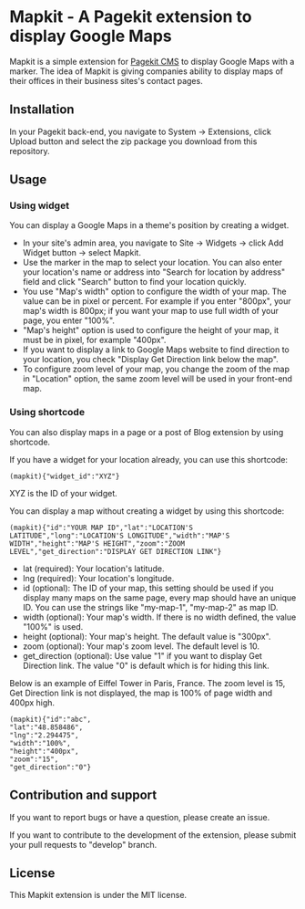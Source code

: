 # Mapkit - A Pagekit extension to display Google Maps

Mapkit is a simple extension for [Pagekit CMS](http://pagekit.com) to display Google Maps with a marker. The idea of Mapkit is giving companies ability to display maps of their offices in their business sites's contact pages.

## Installation

In your Pagekit back-end, you navigate to System -> Extensions, click Upload button and select the zip package you download from this repository.

## Usage

### Using widget

You can display a Google Maps in a theme's position by creating a widget.

* In your site's admin area, you navigate to Site -> Widgets -> click Add Widget button -> select Mapkit.
* Use the marker in the map to select your location. You can also enter your location's name or address into "Search for location by address" field and click "Search" button to find your location quickly.
* You use "Map's width" option to configure the width of your map. The value can be in pixel or percent. For example if you enter "800px", your map's width is 800px; if you want your map to use full width of your page, you enter "100%".
* "Map's height" option is used to configure the height of your map, it must be in pixel, for example "400px".
* If you want to display a link to Google Maps website to find direction to your location, you check "Display Get Direction link below the map".
* To configure zoom level of your map, you change the zoom of the map in "Location" option, the same zoom level will be used in your front-end map.

### Using shortcode

You can also display maps in a page or a post of Blog extension by using shortcode.

If you have a widget for your location already, you can use this shortcode:

    (mapkit){"widget_id":"XYZ"}

XYZ is the ID of your widget.

You can display a map without creating a widget by using this shortcode:

    (mapkit){"id":"YOUR MAP ID","lat":"LOCATION'S LATITUDE","long":"LOCATION'S LONGITUDE","width":"MAP'S WIDTH","height":"MAP'S HEIGHT","zoom":"ZOOM LEVEL","get_direction":"DISPLAY GET DIRECTION LINK"}

* lat (required): Your location's latitude.
* lng (required): Your location's longitude.
* id (optional): The ID of your map, this setting should be used if you display many maps on the same page, every map should have an unique ID. You can use the strings like "my-map-1", "my-map-2" as map ID.
* width (optional): Your map's width. If there is no width defined, the value "100%" is used.
* height (optional): Your map's height. The default value is "300px".
* zoom (optional): Your map's zoom level. The default level is 10.
* get_direction (optional): Use value "1" if you want to display Get Direction link. The value "0" is default which is for hiding this link.

Below is an example of Eiffel Tower in Paris, France. The zoom level is 15, Get Direction link is not displayed, the map is 100% of page width and 400px high.

```
(mapkit){"id":"abc",
"lat":"48.858486",
"lng":"2.294475",
"width":"100%",
"height":"400px",
"zoom":"15",
"get_direction":"0"}
```

## Contribution and support

If you want to report bugs or have a question, please create an issue.

If you want to contribute to the development of the extension, please submit your pull requests to "develop" branch.

## License

This Mapkit extension is under the MIT license.